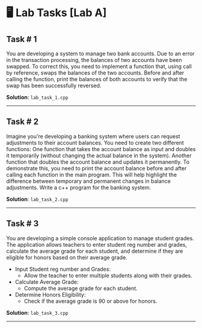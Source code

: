 # 🖥 Lab Tasks [Lab A]
## Task # 1
You are developing a system to manage two bank accounts. Due to an error in the transaction 
processing, the balances of two accounts have been swapped. To correct this, you need to 
implement a function that, using call by reference, swaps the balances of the two accounts. 
Before and after calling the function, print the balances of both accounts to verify that the 
swap has been successfully reversed. 

**Solution**: `lab_task_1.cpp`

---
## Task # 2
Imagine you're developing a banking system where users can request adjustments to their 
account balances. You need to create two different functions: 
One function that takes the account balance as input and doubles it temporarily (without 
changing the actual balance in the system). 
Another function that doubles the account balance and updates it permanently. 
To demonstrate this, you need to print the account balance before and after calling each 
function in the main program. This will help highlight the difference between temporary and 
permanent changes in balance adjustments. Write a c++ program for the banking system.

**Solution**: `lab_task_2.cpp`

---
## Task # 3
You are developing a simple console application to manage student grades. The application allows teachers to enter student reg number and grades, calculate the average grade for each 
student, and determine if they are eligible for honors based on their average grade. 
- Input Student reg number and Grades: 
    - Allow the teacher to enter multiple students along with their grades. 
- Calculate Average Grade: 
    - Compute the average grade for each student. 
- Determine Honors Eligibility: 
    - Check if the average grade is 90 or above for honors.


**Solution**: `lab_task_3.cpp`

---